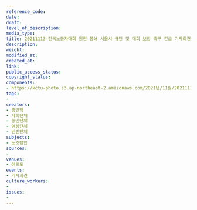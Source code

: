 ```yaml
---
reference_code: 
date: 
draft: 
level_of_description: 
media_type: 
title: 20211113-전국노동자대회 원천 봉쇄 서울시 규탄 및 대회 보장 촉구 긴급 기자회견
description: 
weight: 
modified_at: 
created_at: 
link: 
public_access_status: 
copyright_status: 
components:
- https://kctu-photo.s3.ap-northeast-2.amazonaws.com/2021년/11월/20211113-전국노동자대회+원천+봉쇄+서울시+규탄+및+대회+보장+촉구+긴급+기자회견/_5D40022.jpg
tags:
- 
creators:
- 총연맹
- 사회단체
- 농민단체
- 여성단체
- 빈민단체
subjects:
- 노조탄압
sources:
- 
venues:
- 여의도
events:
- 기자회견
culture_workers:
- 
issues:
- 
---
```


